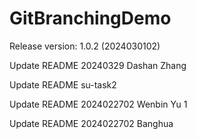 # GitBranchingDemo

Release version: 1.0.2 (2024030102)



Update README 20240329 Dashan Zhang

Update README su-task2

Update README 2024022702 Wenbin Yu 1


Update README 2024022702 Banghua


